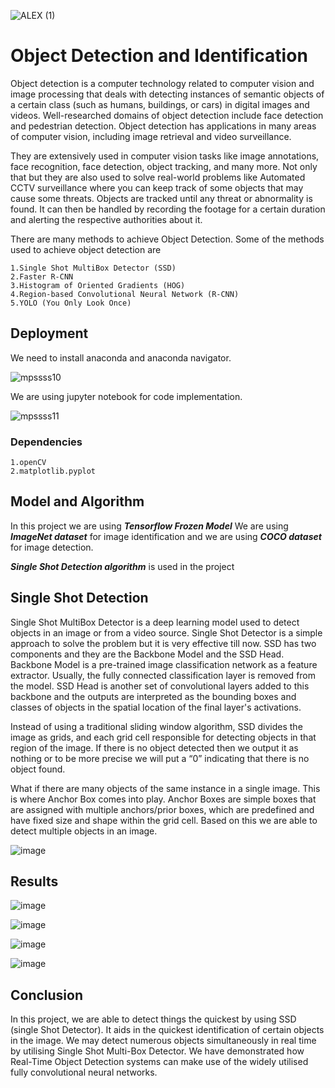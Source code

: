 ![ALEX (1)](https://user-images.githubusercontent.com/71087332/210154655-5a9025f6-6cac-4bb6-9407-bdf3d0746718.png)

# Object Detection and Identification

Object detection is a computer technology related to computer vision and image processing that deals with detecting instances of semantic objects of a certain class (such as humans, buildings, or cars) in digital images and videos. Well-researched domains of object detection include face detection and pedestrian detection. Object detection has applications in many areas of computer vision, including image retrieval and video surveillance.

They are extensively used in computer vision tasks like image annotations, face recognition, face detection, object tracking, and many more. Not only that but they are also used to solve real-world problems like Automated CCTV surveillance where you can keep track of some objects that may cause some threats. Objects are tracked until any threat or abnormality is found. It can then be handled by recording the footage for a certain duration and alerting the respective authorities about it.

There are many methods to achieve Object Detection. Some of the methods used to achieve object detection are

    1.Single Shot MultiBox Detector (SSD)
    2.Faster R-CNN
    3.Histogram of Oriented Gradients (HOG)
    4.Region-based Convolutional Neural Network (R-CNN)
    5.YOLO (You Only Look Once)


## Deployment

We need to install anaconda and anaconda navigator.

![mpssss10](https://user-images.githubusercontent.com/71087332/210155547-418e2805-87d0-4e7a-91df-f03fe2453a19.PNG)

We are using jupyter notebook for code implementation.

![mpssss11](https://user-images.githubusercontent.com/71087332/210155556-825d2681-e1e6-49c2-aedd-8372d86f1434.PNG)

### Dependencies

    1.openCV
    2.matplotlib.pyplot


## Model and Algorithm

In this project we are using ***Tensorflow Frozen Model***
We are using ***ImageNet dataset*** for image identification
and we are using ***COCO dataset*** for image detection.

***Single Shot Detection algorithm*** is used in the project

## Single Shot Detection

Single Shot MultiBox Detector is a deep learning model used to detect objects in an image or from a video source. Single Shot Detector is a simple approach to solve the problem but it is very effective till now. SSD has two components and they are the Backbone Model and the SSD Head. Backbone Model is a pre-trained image classification network as a feature extractor. Usually, the fully connected classification layer is removed from the model. SSD Head is another set of convolutional layers added to this backbone and the outputs are interpreted as the bounding boxes and classes of objects in the spatial location of the final layer's activations.

Instead of using a traditional sliding window algorithm, SSD divides the image as grids, and each grid cell responsible for detecting objects in that region of the image. If there is no object detected then we output it as nothing or to be more precise we will put a “0” indicating that there is no object found.

What if there are many objects of the same instance in a single image. This is where Anchor Box comes into play. Anchor Boxes are simple boxes that are assigned with multiple anchors/prior boxes, which are predefined and have fixed size and shape within the grid cell. Based on this we are able to detect multiple objects in an image.

![image](https://user-images.githubusercontent.com/71087332/210155462-bb843461-63c9-4917-8b7a-6ef1aca658bb.png)

## Results

![image](https://user-images.githubusercontent.com/71087332/210155496-903d144f-b4db-496b-a607-b61c33c87167.png)

![image](https://user-images.githubusercontent.com/71087332/210155504-40b300ef-1ce0-4891-9855-66b7dd60b203.png)

![image](https://user-images.githubusercontent.com/71087332/210155508-73509823-7180-4aa1-a6da-224e4d0a24f0.png)

![image](https://user-images.githubusercontent.com/71087332/210155525-5e6f6a20-e8a2-479c-bd81-d8343d87829b.png)

## Conclusion

In this project, we are able to detect things the quickest by using SSD (single Shot Detector). It aids in the quickest identification of certain objects in the image. 
We may detect numerous objects simultaneously in real time by utilising Single Shot Multi-Box Detector. We have demonstrated how Real-Time Object Detection systems can make use of the widely utilised fully convolutional neural networks.
